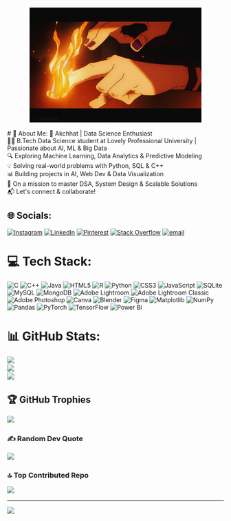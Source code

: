 <p align="center">
  <a href="https://github.com/AkchhatAwasthi/AkchhatAwasthi/blob/main/download.gif"><img width="400" src="https://github.com/AkchhatAwasthi/AkchhatAwasthi/blob/main/download.gif"  title="PEACE BY Akchhat" ref="https://www.instagram.com/fahad.khan.18/?hl=en"></a>
</p>
# 💫 About Me:
🚀 Akchhat | Data Science Enthusiast<br>👨‍🎓 B.Tech Data Science student at Lovely Professional University | Passionate about AI, ML & Big Data<br>🔍 Exploring Machine Learning, Data Analytics & Predictive Modeling<br>💡 Solving real-world problems with Python, SQL & C++<br>📊 Building projects in AI, Web Dev & Data Visualization<br>🚀 On a mission to master DSA, System Design & Scalable Solutions<br>📬 Let's connect & collaborate!


## 🌐 Socials:
[![Instagram](https://img.shields.io/badge/Instagram-%23E4405F.svg?logo=Instagram&logoColor=white)](https://instagram.com/maiawathihoon) [![LinkedIn](https://img.shields.io/badge/LinkedIn-%230077B5.svg?logo=linkedin&logoColor=white)](https://linkedin.com/in/AkchhatAwasthi)  [![Pinterest](https://img.shields.io/badge/Pinterest-%23E60023.svg?logo=Pinterest&logoColor=white)](https://pinterest.com/akchhatawasthi) [![Stack Overflow](https://img.shields.io/badge/-Stackoverflow-FE7A16?logo=stack-overflow&logoColor=white)](https://stackoverflow.com/users/AKCHHATAWASTHI) [![email](https://img.shields.io/badge/Email-D14836?logo=gmail&logoColor=white)](mailto:akchhatawasthi1234@gmail.com) 

# 💻 Tech Stack:
![C](https://img.shields.io/badge/c-%2300599C.svg?style=for-the-badge&logo=c&logoColor=white) ![C++](https://img.shields.io/badge/c++-%2300599C.svg?style=for-the-badge&logo=c%2B%2B&logoColor=white) ![Java](https://img.shields.io/badge/java-%23ED8B00.svg?style=for-the-badge&logo=openjdk&logoColor=white) ![HTML5](https://img.shields.io/badge/html5-%23E34F26.svg?style=for-the-badge&logo=html5&logoColor=white) ![R](https://img.shields.io/badge/r-%23276DC3.svg?style=for-the-badge&logo=r&logoColor=white) ![Python](https://img.shields.io/badge/python-3670A0?style=for-the-badge&logo=python&logoColor=ffdd54) ![CSS3](https://img.shields.io/badge/css3-%231572B6.svg?style=for-the-badge&logo=css3&logoColor=white) ![JavaScript](https://img.shields.io/badge/javascript-%23323330.svg?style=for-the-badge&logo=javascript&logoColor=%23F7DF1E) ![SQLite](https://img.shields.io/badge/sqlite-%2307405e.svg?style=for-the-badge&logo=sqlite&logoColor=white) ![MySQL](https://img.shields.io/badge/mysql-4479A1.svg?style=for-the-badge&logo=mysql&logoColor=white) ![MongoDB](https://img.shields.io/badge/MongoDB-%234ea94b.svg?style=for-the-badge&logo=mongodb&logoColor=white) ![Adobe Lightroom](https://img.shields.io/badge/Adobe%20Lightroom-31A8FF.svg?style=for-the-badge&logo=Adobe%20Lightroom&logoColor=white) ![Adobe Lightroom Classic](https://img.shields.io/badge/Adobe%20Lightroom%20Classic-31A8FF.svg?style=for-the-badge&logo=Adobe%20Lightroom%20Classic&logoColor=white) ![Adobe Photoshop](https://img.shields.io/badge/adobe%20photoshop-%2331A8FF.svg?style=for-the-badge&logo=adobe%20photoshop&logoColor=white) ![Canva](https://img.shields.io/badge/Canva-%2300C4CC.svg?style=for-the-badge&logo=Canva&logoColor=white) ![Blender](https://img.shields.io/badge/blender-%23F5792A.svg?style=for-the-badge&logo=blender&logoColor=white) ![Figma](https://img.shields.io/badge/figma-%23F24E1E.svg?style=for-the-badge&logo=figma&logoColor=white) ![Matplotlib](https://img.shields.io/badge/Matplotlib-%23ffffff.svg?style=for-the-badge&logo=Matplotlib&logoColor=black) ![NumPy](https://img.shields.io/badge/numpy-%23013243.svg?style=for-the-badge&logo=numpy&logoColor=white) ![Pandas](https://img.shields.io/badge/pandas-%23150458.svg?style=for-the-badge&logo=pandas&logoColor=white) ![PyTorch](https://img.shields.io/badge/PyTorch-%23EE4C2C.svg?style=for-the-badge&logo=PyTorch&logoColor=white) ![TensorFlow](https://img.shields.io/badge/TensorFlow-%23FF6F00.svg?style=for-the-badge&logo=TensorFlow&logoColor=white) ![Power Bi](https://img.shields.io/badge/power_bi-F2C811?style=for-the-badge&logo=powerbi&logoColor=black)
# 📊 GitHub Stats:
![](https://github-readme-stats.vercel.app/api?username=AkchhatAwasthi&theme=dark&hide_border=false&include_all_commits=true&count_private=true)<br/>
![](https://github-readme-streak-stats.herokuapp.com/?user=AkchhatAwasthi&theme=dark&hide_border=false)<br/>
![](https://github-readme-stats.vercel.app/api/top-langs/?username=AkchhatAwasthi&theme=dark&hide_border=false&include_all_commits=true&count_private=true&layout=compact)

## 🏆 GitHub Trophies
![](https://github-profile-trophy.vercel.app/?username=AkchhatAwasthi&theme=radical&no-frame=false&no-bg=true&margin-w=4)

### ✍️ Random Dev Quote
![](https://quotes-github-readme.vercel.app/api?type=horizontal&theme=radical)

### 🔝 Top Contributed Repo
![](https://github-contributor-stats.vercel.app/api?username=AkchhatAwasthi&limit=5&theme=dark&combine_all_yearly_contributions=true)

---
[![](https://visitcount.itsvg.in/api?id=AkchhatAwasthi&icon=1&color=6)](https://visitcount.itsvg.in)

<!-- Proudly created with GPRM ( https://gprm.itsvg.in ) -->
